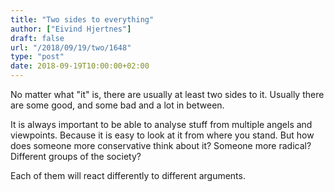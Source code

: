 ```yaml
---
title: "Two sides to everything"
author: ["Eivind Hjertnes"]
draft: false
url: "/2018/09/19/two/1648"
type: "post"
date: 2018-09-19T10:00:00+02:00
---
```


No matter what "it" is, there are usually at least two sides to it.
Usually there are some good, and some bad and a lot in between.

It is always important to be able to analyse stuff from multiple angels
and viewpoints. Because it is easy to look at it from where you stand.
But how does someone more conservative think about it? Someone more
radical? Different groups of the society?

Each of them will react differently to different arguments.
